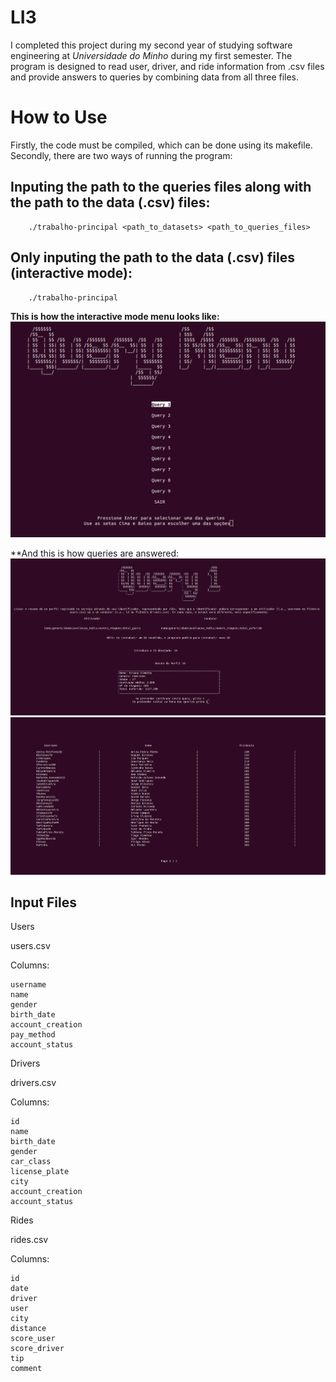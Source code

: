 # LI3
I completed this project during my second year of studying software engineering at *Universidade do Minho* during my first semester.
The program is designed to read user, driver, and ride information from .csv files and provide answers to queries by combining data from all three files.

# How to Use

Firstly, the code must be compiled, which can be done using its makefile.
Secondly, there are two ways of running the program:

## Inputing the path to the queries files along with the path to the data (.csv) files:
        ./trabalho-principal <path_to_datasets> <path_to_queries_files>
    
## Only inputing the path to the data (.csv) files (interactive mode):
        ./trabalho-principal

**This is how the interactive mode menu looks like:**
![Interactive](images/interactive.png)

**And this is how queries are answered:
![Interactive](images/query1.png)
![Interactive](images/query3.png)




## Input Files

Users

users.csv

Columns:

    username
    name
    gender
    birth_date
    account_creation
    pay_method
    account_status

Drivers

drivers.csv

Columns:

    id
    name
    birth_date
    gender
    car_class
    license_plate
    city
    account_creation
    account_status

Rides

rides.csv

Columns:

    id
    date
    driver
    user
    city
    distance
    score_user
    score_driver
    tip
    comment
